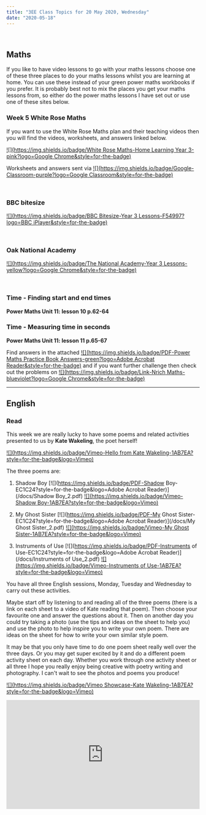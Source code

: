 ```yaml
---
title: "3EE Class Topics for 20 May 2020, Wednesday"
date: "2020-05-18"
---
```


&nbsp;

## Maths

If you like to have video lessons to go with your maths lessons choose one of these three places to do your maths lessons whilst you are learning at home. You can use these instead of your green power maths workbooks if you prefer. It is probably best not to mix the places you get your maths lessons from, so either do the power maths lessons I have set out or use one of these sites below.

### Week 5 White Rose Maths 

If you want to use the White Rose Maths plan and their teaching videos then you will find the videos, worksheets, and answers linked below.

[![](https://img.shields.io/badge/White Rose Maths-Home Learning Year 3-pink?logo=Google Chrome&style=for-the-badge)](https://whiterosemaths.com/homelearning/year-3/)

Worksheets and answers sent via [![](https://img.shields.io/badge/Google-Classroom-purple?logo=Google Classroom&style=for-the-badge)](https://classroom.google.com)

<br>

### BBC bitesize

[![](https://img.shields.io/badge/BBC Bitesize-Year 3 Lessons-F54997?logo=BBC iPlayer&style=for-the-badge)](https://www.bbc.co.uk/bitesize/tags/zmyxxyc/year-3-lessons/)

<br>

### Oak National Academy 
[![](https://img.shields.io/badge/The National Academy-Year 3 Lessons-yellow?logo=Google Chrome&style=for-the-badge)](https://www.thenational.academy/online-classroom/year-3/#schedule)

<br>

### Time - Finding start and end times

**Power Maths Unit 11: lesson 10 p.62-64**

### Time - Measuring time in seconds

**Power Maths Unit 11: lesson 11 p.65-67**

Find answers in the attached [![](https://img.shields.io/badge/PDF-Power Maths Practice Book Answers-green?logo=Adobe Acrobat Reader&style=for-the-badge)](/docs/powermaths/y3/pm_y3_u11_practicebookanswers.pdf) and if you want further challenge then check out the problems on [![](https://img.shields.io/badge/Link-Nrich Maths-blueviolet?logo=Google Chrome&style=for-the-badge)](https://nrich.maths.org)

<hr>

## English

### Read

This week we are really lucky to have some poems and related activities presented to us by **Kate Wakeling**, the poet herself!

[![](https://img.shields.io/badge/Vimeo-Hello from Kate Wakeling-1AB7EA?style=for-the-badge&logo=Vimeo)](https://vimeo.com/418408494)

The three poems are:

1. Shadow Boy [![](https://img.shields.io/badge/PDF-Shadow Boy-EC1C24?style=for-the-badge&logo=Adobe Acrobat Reader)](/docs/Shadow Boy_2.pdf) [![](https://img.shields.io/badge/Vimeo-Shadow Boy-1AB7EA?style=for-the-badge&logo=Vimeo)](https://vimeo.com/418408941)

2. My Ghost Sister [![](https://img.shields.io/badge/PDF-My Ghost Sister-EC1C24?style=for-the-badge&logo=Adobe Acrobat Reader)](/docs/My Ghost Sister_2.pdf) [![](https://img.shields.io/badge/Vimeo-My Ghost Sister-1AB7EA?style=for-the-badge&logo=Vimeo)](https://vimeo.com/418411869)

3. Instruments of Use [![](https://img.shields.io/badge/PDF-Instruments of Use-EC1C24?style=for-the-badge&logo=Adobe Acrobat Reader)](/docs/Instruments of Use_2.pdf) [![](https://img.shields.io/badge/Vimeo-Instruments of Use-1AB7EA?style=for-the-badge&logo=Vimeo)](https://vimeo.com/418408653)

You have all three English sessions, Monday, Tuesday and Wednesday to carry out these activities. 

Maybe start off by listening to and reading all of the three poems (there is a link on each sheet to a video of Kate reading that poem). Then choose your favourite one and answer the questions about it. Then on another day you could try taking a photo (use the tips and ideas on the sheet to help you) and use the photo to help inspire you to write your own poem. There are ideas on the sheet for how to write your own similar style poem. 

It may be that you only have time to do one poem sheet really well over the three days. Or you may get super excited by it and do a different poem activity sheet on each day. Whether you work through one activity sheet or all three I hope you really enjoy being creative with poetry writing and photography. 
I can't wait to see the photos and poems you produce!

[![](https://img.shields.io/badge/Vimeo Showcase-Kate Wakeling-1AB7EA?style=for-the-badge&logo=Vimeo)](https://vimeo.com/showcase/7141588)

<div style='padding:56.25% 0 0 0;position:relative;'><iframe src='https://vimeo.com/showcase/7141588/embed' allowfullscreen frameborder='0' style='position:absolute;top:0;left:0;width:100%;height:100%;'></iframe></div>

<br/>
<br/>

